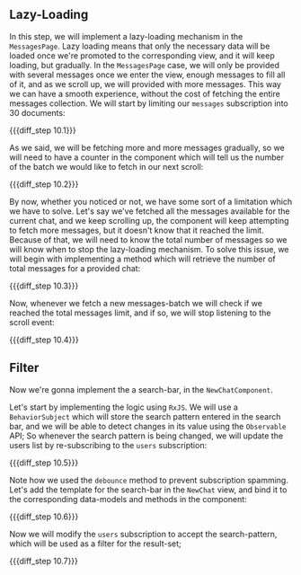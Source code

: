 ## Lazy-Loading

In this step, we will implement a lazy-loading mechanism in the `MessagesPage`. Lazy loading means that only the necessary data will be loaded once we're promoted to the corresponding view, and it will keep loading, but gradually. In the `MessagesPage` case, we will only be provided with several messages once we enter the view, enough messages to fill all of it, and as we scroll up, we will provided with more messages. This way we can have a smooth experience, without the cost of fetching the entire messages collection. We will start by limiting our `messages` subscription into 30 documents:

{{{diff_step 10.1}}}

As we said, we will be fetching more and more messages gradually, so we will need to have a counter in the component which will tell us the number of the batch we would like to fetch in our next scroll:

{{{diff_step 10.2}}}

By now, whether you noticed or not, we have some sort of a limitation which we have to solve. Let's say we've fetched all the messages available for the current chat, and we keep scrolling up, the component will keep attempting to fetch more messages, but it doesn't know that it reached the limit. Because of that, we will need to know the total number of messages so we will know when to stop the lazy-loading mechanism. To solve this issue, we will begin with implementing a method which will retrieve the number of total messages for a provided chat:

{{{diff_step 10.3}}}

Now, whenever we fetch a new messages-batch we will check if we reached the total messages limit, and if so, we will stop listening to the scroll event:

{{{diff_step 10.4}}}

## Filter

Now we're gonna implement the a search-bar, in the `NewChatComponent`.

Let's start by implementing the logic using `RxJS`. We will use a `BehaviorSubject` which will store the search pattern entered in the search bar, and we will be able to detect changes in its value using the `Observable` API; So whenever the search pattern is being changed, we will update the users list by re-subscribing to the `users` subscription:

{{{diff_step 10.5}}}

Note how we used the `debounce` method to prevent subscription spamming. Let's add the template for the search-bar in the `NewChat` view, and bind it to the corresponding data-models and methods in the component:

{{{diff_step 10.6}}}

Now we will modify the `users` subscription to accept the search-pattern, which will be used as a filter for the result-set;

{{{diff_step 10.7}}}